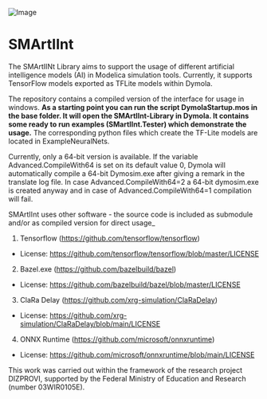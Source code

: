 ![Image](SMArtIInt_Icon.svg)
# SMArtIInt
The SMArtIINt Library aims to support the usage of different artificial intelligence models (AI) in Modelica simulation tools. Currently, it supports TensorFlow models exported as TFLite models within Dymola. 

The repository contains a compiled version of the interface for usage in windows. __As a starting point you can run the script DymolaStartup.mos in the base folder. It will open the SMArtIInt-Library in Dymola. It contains some ready to run examples (SMartIInt.Tester) which demonstrate the usage.__ The corresponding python files which create the TF-Lite models are located in ExampleNeuralNets.

Currently, only a 64-bit version is available. If the variable Advanced.CompileWith64 is set on its default value 0, Dymola will automatically compile a 64-bit Dymosim.exe after giving a remark in the translate log file. In case Advanced.CompileWith64=2 a 64-bit dymosim.exe is created anyway and in case of Advanced.CompileWith64=1 compilation will fail.

SMArtIInt uses other software - the source code is included as submodule and/or as compiled version for direct usage_
1. Tensorflow (https://github.com/tensorflow/tensorflow)
* License: https://github.com/tensorflow/tensorflow/blob/master/LICENSE
2. Bazel.exe (https://github.com/bazelbuild/bazel)
* License: https://github.com/bazelbuild/bazel/blob/master/LICENSE
3. ClaRa Delay (https://github.com/xrg-simulation/ClaRaDelay)
* License: https://github.com/xrg-simulation/ClaRaDelay/blob/main/LICENSE
4. ONNX Runtime (https://github.com/microsoft/onnxruntime)
* License: https://github.com/microsoft/onnxruntime/blob/main/LICENSE

This work was carried out within the framework of the research project DIZPROVI, supported by the Federal Ministry of Education and Research (number 03WIR0105E).
